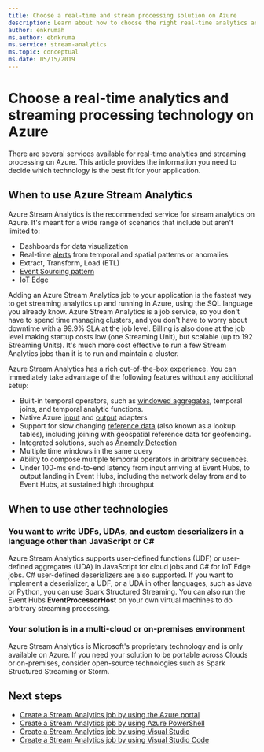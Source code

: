 ```yaml
---
title: Choose a real-time and stream processing solution on Azure
description: Learn about how to choose the right real-time analytics and streaming processing technology to build your application on Azure.
author: enkrumah
ms.author: ebnkruma
ms.service: stream-analytics
ms.topic: conceptual
ms.date: 05/15/2019
---
```


# Choose a real-time analytics and streaming processing technology on Azure

There are several services available for real-time analytics and streaming processing on Azure. This article provides the information you need to decide which technology is the best fit for your application.

## When to use Azure Stream Analytics

Azure Stream Analytics is the recommended service for stream analytics on Azure. It's meant for a wide range of scenarios that include but aren't limited to:

* Dashboards for data visualization
* Real-time [alerts](stream-analytics-set-up-alerts.md) from temporal and spatial patterns or anomalies
* Extract, Transform, Load (ETL)
* [Event Sourcing pattern](/azure/architecture/patterns/event-sourcing)
* [IoT Edge](stream-analytics-edge.md)

Adding an Azure Stream Analytics job to your application is the fastest way to get streaming analytics up and running in Azure, using the SQL language you already know. Azure Stream Analytics is a job service, so you don't have to spend time managing clusters, and you don't have to worry about downtime with a 99.9% SLA at the job level. Billing is also done at the job level making startup costs low (one Streaming Unit), but scalable (up to 192 Streaming Units). It's much more cost effective to run a few Stream Analytics jobs than it is to run and maintain a cluster.

Azure Stream Analytics has a rich out-of-the-box experience. You can immediately take advantage of the following features without any additional setup:

* Built-in temporal operators, such as [windowed aggregates](stream-analytics-window-functions.md), temporal joins, and temporal analytic functions.
* Native Azure [input](stream-analytics-add-inputs.md) and [output](stream-analytics-define-outputs.md) adapters
* Support for slow changing [reference data](stream-analytics-use-reference-data.md) (also known as a lookup tables), including joining with geospatial reference data for geofencing.
* Integrated solutions, such as [Anomaly Detection](stream-analytics-machine-learning-anomaly-detection.md)
* Multiple time windows in the same query
* Ability to compose multiple temporal operators in arbitrary sequences.
* Under 100-ms end-to-end latency from input arriving at Event Hubs, to output landing in Event Hubs, including the network delay from and to Event Hubs, at sustained high throughput

## When to use other technologies

### You want to write UDFs, UDAs, and custom deserializers in a language other than JavaScript or C#

Azure Stream Analytics supports user-defined functions (UDF) or user-defined aggregates (UDA) in JavaScript for cloud jobs and C# for IoT Edge jobs. C# user-defined deserializers are also supported. If you want to implement a deserializer, a UDF, or a UDA in other languages, such as Java or Python, you can use Spark Structured Streaming. You can also run the Event Hubs **EventProcessorHost** on your own virtual machines to do arbitrary streaming processing.

### Your solution is in a multi-cloud or on-premises environment

Azure Stream Analytics is Microsoft's proprietary technology and is only available on Azure. If you need your solution to be portable across Clouds or on-premises, consider open-source technologies such as Spark Structured Streaming or Storm.

## Next steps

* [Create a Stream Analytics job by using the Azure portal](stream-analytics-quick-create-portal.md)
* [Create a Stream Analytics job by using Azure PowerShell](stream-analytics-quick-create-powershell.md)
* [Create a Stream Analytics job by using Visual Studio](stream-analytics-quick-create-vs.md)
* [Create a Stream Analytics job by using Visual Studio Code](quick-create-visual-studio-code.md)
